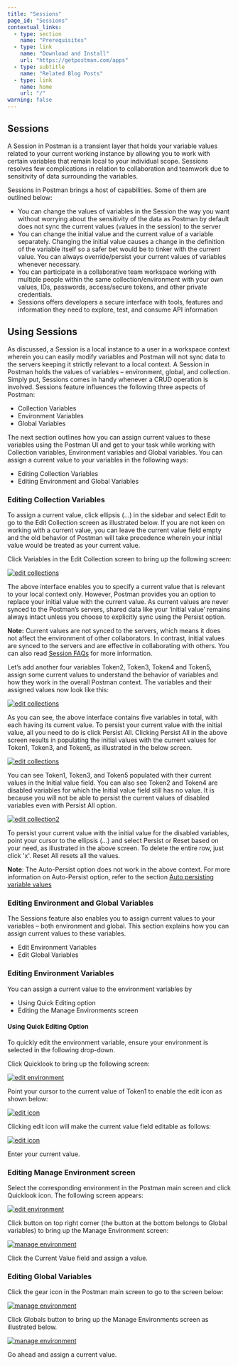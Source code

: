 ```yaml
---
title: "Sessions"
page_id: "Sessions"
contextual_links:
  - type: section
    name: "Prerequisites"
  - type: link
    name: "Download and Install"
    url: "https://getpostman.com/apps"
  - type: subtitle
    name: "Related Blog Posts"
  - type: link
    name: home
    url: "/"
warning: false
---
```


## Sessions

 A Session in Postman is a transient layer that holds your variable values related to your current working instance by allowing you to work with certain variables that remain local to your individual scope. Sessions resolves few complications in relation to collaboration and teamwork due to sensitivity of data surrounding the variables.

Sessions in Postman brings a host of capabilities. Some of them are outlined below:

* You can change the values of variables in the Session the way you want without worrying about the sensitivity of the data as Postman by default does not sync the current values (values in the session) to the server
* You can change the initial value and the current value of a variable separately. Changing the initial value causes a change in the definition of the variable itself so a safer bet would be to tinker with the current value. You can always override/persist your current values of variables whenever necessary.
* You can participate in a collaborative team workspace working with multiple people within the same collection/environment with your own values, IDs, passwords, access/secure tokens, and other private credentials.
* Sessions offers developers a secure interface with tools, features and information they need to explore, test, and consume API information

## Using Sessions

As discussed, a Session is a local instance to a user in a workspace context wherein you can easily modify variables and Postman will not sync data to the servers keeping it strictly relevant to a local context. A Session in Postman holds the values of variables – environment, global, and collection. Simply put, Sessions comes in handy whenever a CRUD operation is involved. Sessions feature influences the following three aspects of Postman:

* Collection Variables
* Environment Variables
* Global Variables

The next section outlines how you can assign current values to these variables using the Postman UI and get to your task while working with Collection variables, Environment variables and Global variables. You can assign a current value to your variables in the following ways:

* Editing Collection Variables
* Editing Environment and Global Variables

### Editing Collection Variables

To assign a current value, click ellipsis (…) in the sidebar and select Edit to go to the Edit Collection screen as illustrated below. If you are not keen on working  with a current value, you can leave the current value field empty and the old behavior of Postman will take precedence wherein your initial value would be treated as your current value.

Click Variables in the Edit Collection screen to bring up the following screen:

[![edit collections](https://assets.postman.com/postman-docs/Edit_Collection_CurVal1.png)](https://assets.postman.com/postman-docs/Edit_Collection_CurVal1.png)

The above interface enables you to specify a current value that is relevant to your local context only. However, Postman provides you an option to replace your initial value with the current value. As current values are never synced to the Postman’s servers, shared data like your ‘initial value’ remains always intact unless you choose to explicitly sync using the Persist option.

**Note:** Current values are not synced to the servers, which means it does not affect the environment of other collaborators. In contrast, initial values are synced to the servers and are effective in collaborating with others. You can also read [Session FAQs](https://blog.getpostman.com/2018/08/09/sessions-faq/) for more information.

Let’s add another four variables Token2, Token3, Token4 and Token5, assign some current values to understand the behavior of variables and how they work in the overall Postman context. The variables and their assigned values now look like this:

[![edit collections](https://assets.postman.com/postman-docs/Edit_Collection_CurVal2.png)](https://assets.postman.com/postman-docs/Edit_Collection_CurVal2.png)

As you can see, the above interface contains five variables in total, with each having its current value. To persist your current value with the initial value, all you need to do is click Persist All. Clicking Persist All in the above screen results in populating the initial values with the current values for Token1, Token3, and Token5, as illustrated in the below screen.

[![edit collections](https://assets.postman.com/postman-docs/Edit_Collection_CurVal3.png)](https://assets.postman.com/postman-docs/Edit_Collection_CurVal3.png)

You can see Token1, Token3, and Token5 populated with their current values in the Initial value field. You can also see Token2 and Token4 are disabled variables for which the Initial value field still has no value. It is because you will not be able to persist the current values of disabled variables even with Persist All option.

[![edit collection2](https://assets.postman.com/postman-docs/Edit_Collection_CurVal3.png)](https://assets.postman.com/postman-docs/Edit_Collection_CurVal3.png)

To persist your current value with the initial value for the disabled variables, point your cursor to the ellipsis (…) and select Persist or Reset based on your need, as illustrated in the above screen. To delete the entire row, just click 'x'. Reset All resets all the values.

**Note**: The Auto-Persist option does not work in the above context. For more information on Auto-Persist option, refer to the section [Auto persisting variable values](/docs/postman/launching-postman/settings/)

### Editing Environment and Global Variables

The Sessions feature also enables you to assign current values to your variables – both environment and global. This section explains how you can assign current values to these variables.

* Edit Environment Variables
* Edit Global Variables

### Editing Environment Variables

You can assign a current value to the environment variables by

* Using Quick Editing option
* Editing the Manage Environments screen

#### Using Quick Editing Option

To  quickly edit the environment variable, ensure your environment is selected in the following drop-down.

Click Quicklook to bring up the following screen:

[![edit environment](https://assets.postman.com/postman-docs/Edit_Env_Var5.png)](https://assets.postman.com/postman-docs/Edit_Env_Var5.png)

Point your cursor to the current value of Token1 to enable the edit icon as shown below:

[![edit icon](https://assets.postman.com/postman-docs/Edit_Env_Var3.png)](https://assets.postman.com/postman-docs/Edit_Env_Var3.png)

Clicking edit icon will make the current value field editable as follows:

[![edit icon](https://assets.postman.com/postman-docs/Edit_Env_Var4.png)](https://assets.postman.com/postman-docs/Edit_Env_Var4.png)

Enter your current value.

### Editing Manage Environment screen

Select the corresponding environment in the Postman main screen and click Quicklook icon. The following screen appears:

[![edit environment](https://assets.postman.com/postman-docs/Edit_Env_Var5.png)](https://assets.postman.com/postman-docs/Edit_Env_Var5.png)

Click  button on top right corner (the  button at the bottom belongs to Global variables) to bring up the Manage Environment screen:

[![manage environment](https://assets.postman.com/postman-docs/Manage_Env1.png)](https://assets.postman.com/postman-docs/Manage_Env1.png)

Click the Current Value field and assign a value.

### Editing Global Variables

Click the gear icon in the Postman main screen to go to the screen below:

[![manage environment](https://assets.postman.com/postman-docs/Manage_Env2.png)](https://assets.postman.com/postman-docs/Manage_Env2.png)

Click Globals button to bring up the Manage Environments screen as illustrated below.

[![manage environment](https://assets.postman.com/postman-docs/Manage_Env3.png)](https://assets.postman.com/postman-docs/Manage_Env3.png)

Go ahead and assign a current value.
